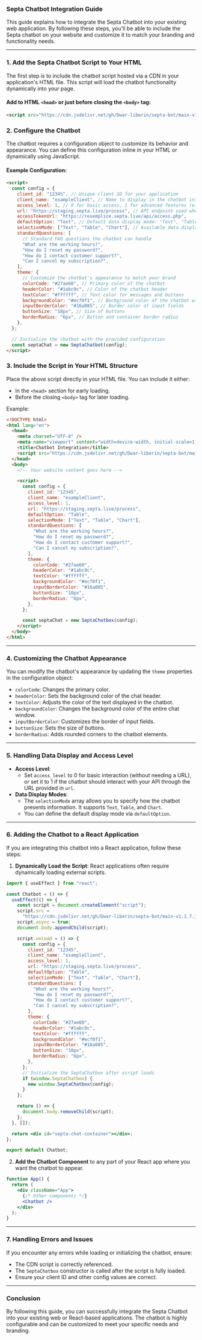### Septa Chatbot Integration Guide

This guide explains how to integrate the Septa Chatbot into your existing web application. By following these steps, you'll be able to include the Septa chatbot on your website and customize it to match your branding and functionality needs.

---

### 1. **Add the Septa Chatbot Script to Your HTML**

The first step is to include the chatbot script hosted via a CDN in your application's HTML file. This script will load the chatbot functionality dynamically into your page.

#### Add to HTML `<head>` or just before closing the `<body>` tag:

```html
<script src="https://cdn.jsdelivr.net/gh/Dwar-liberin/septa-bot/main-v1.1.7.js"></script>
```

### 2. **Configure the Chatbot**

The chatbot requires a configuration object to customize its behavior and appearance. You can define this configuration inline in your HTML or dynamically using JavaScript.

#### Example Configuration:

```html
<script>
  const config = {
    client_id: "12345", // Unique client ID for your application
    client_name: "exampleClient", // Name to display in the chatbot interface
    access_level: 1, // 0 for basic access, 1 for advanced features (e.g., URL interaction)
    url: "https://staging.septa.live/process", // API endpoint used when access_level is 1
    accessTokenUrl: "https://resemplice.septa.live/api/access.php",
    defaultOption: "Text", // Default data display mode: "Text", "Table", or "Chart"
    selectionMode: ["Text", "Table", "Chart"], // Available data display modes
    standardQuestions: [
      // Standard FAQ questions the chatbot can handle
      "What are the working hours?",
      "How do I reset my password?",
      "How do I contact customer support?",
      "Can I cancel my subscription?",
    ],
    theme: {
      // Customize the chatbot's appearance to match your brand
      colorCode: "#27ae60", // Primary color of the chatbot
      headerColor: "#1abc9c", // Color of the chatbot header
      textColor: "#ffffff", // Text color for messages and buttons
      backgroundColor: "#ecf0f1", // Background color of the chatbot window
      inputBorderColor: "#16a085", // Border color of input fields
      buttonSize: "18px", // Size of buttons
      borderRadius: "6px", // Button and container border radius
    },
  };

  // Initialize the chatbot with the provided configuration
  const septaChat = new SeptaChatbot(config);
</script>
```

### 3. **Include the Script in Your HTML Structure**

Place the above script directly in your HTML file. You can include it either:

- In the `<head>` section for early loading.
- Before the closing `<body>` tag for later loading.

Example:

```html
<!DOCTYPE html>
<html lang="en">
  <head>
    <meta charset="UTF-8" />
    <meta name="viewport" content="width=device-width, initial-scale=1.0" />
    <title>Chatbot Integration</title>
    <script src="https://cdn.jsdelivr.net/gh/Dwar-liberin/septa-bot/main-v1.1.7.js"></script>
  </head>
  <body>
    <!-- Your website content goes here -->

    <script>
      const config = {
        client_id: "12345",
        client_name: "exampleClient",
        access_level: 1,
        url: "https://staging.septa.live/process",
        defaultOption: "Table",
        selectionMode: ["Text", "Table", "Chart"],
        standardQuestions: [
          "What are the working hours?",
          "How do I reset my password?",
          "How do I contact customer support?",
          "Can I cancel my subscription?",
        ],
        theme: {
          colorCode: "#27ae60",
          headerColor: "#1abc9c",
          textColor: "#ffffff",
          backgroundColor: "#ecf0f1",
          inputBorderColor: "#16a085",
          buttonSize: "18px",
          borderRadius: "6px",
        },
      };

      const septaChat = new SeptaChatbox(config);
    </script>
  </body>
</html>
```

---

### 4. **Customizing the Chatbot Appearance**

You can modify the chatbot's appearance by updating the `theme` properties in the configuration object:

- `colorCode`: Changes the primary color.
- `headerColor`: Sets the background color of the chat header.
- `textColor`: Adjusts the color of the text displayed in the chatbot.
- `backgroundColor`: Changes the background color of the entire chat window.
- `inputBorderColor`: Customizes the border of input fields.
- `buttonSize`: Sets the size of buttons.
- `borderRadius`: Adds rounded corners to the chatbot elements.

---

### 5. **Handling Data Display and Access Level**

- **Access Level**:
  - Set `access_level` to 0 for basic interaction (without needing a URL), or set it to 1 if the chatbot should interact with your API through the URL provided in `url`.
- **Data Display Modes**:
  - The `selectionMode` array allows you to specify how the chatbot presents information. It supports `Text`, `Table`, and `Chart`.
  - You can define the default display mode via `defaultOption`.

---

### 6. **Adding the Chatbot to a React Application**

If you are integrating this chatbot into a React application, follow these steps:

1. **Dynamically Load the Script**: React applications often require dynamically loading external scripts.

```jsx
import { useEffect } from "react";

const Chatbot = () => {
  useEffect(() => {
    const script = document.createElement("script");
    script.src =
      "https://cdn.jsdelivr.net/gh/Dwar-liberin/septa-bot/main-v1.1.7.js";
    script.async = true;
    document.body.appendChild(script);

    script.onload = () => {
      const config = {
        client_id: "12345",
        client_name: "exampleClient",
        access_level: 1,
        url: "https://staging.septa.live/process",
        defaultOption: "Table",
        selectionMode: ["Text", "Table", "Chart"],
        standardQuestions: [
          "What are the working hours?",
          "How do I reset my password?",
          "How do I contact customer support?",
          "Can I cancel my subscription?",
        ],
        theme: {
          colorCode: "#27ae60",
          headerColor: "#1abc9c",
          textColor: "#ffffff",
          backgroundColor: "#ecf0f1",
          inputBorderColor: "#16a085",
          buttonSize: "18px",
          borderRadius: "6px",
        },
      };
      // Initialize the SeptaChatbox after script loads
      if (window.SeptaChatbox) {
        new window.SeptaChatbox(config);
      }
    };

    return () => {
      document.body.removeChild(script);
    };
  }, []);

  return <div id="septa-chat-container"></div>;
};

export default Chatbot;
```

2. **Add the Chatbot Component** to any part of your React app where you want the chatbot to appear.

```jsx
function App() {
  return (
    <div className="App">
      {/* Other components */}
      <Chatbot />
    </div>
  );
}
```

---

### 7. **Handling Errors and Issues**

If you encounter any errors while loading or initializing the chatbot, ensure:

- The CDN script is correctly referenced.
- The `SeptaChatbox` constructor is called after the script is fully loaded.
- Ensure your client ID and other config values are correct.

---

### Conclusion

By following this guide, you can successfully integrate the Septa Chatbot into your existing web or React-based applications. The chatbot is highly configurable and can be customized to meet your specific needs and branding.
